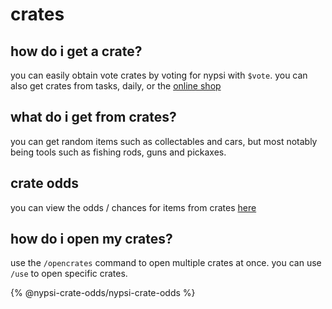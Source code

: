 # crates

## how do i get a crate?

you can easily obtain vote crates by voting for nypsi with `$vote`. you can also get crates from tasks, daily, or the [online shop](https://ko-fi.com/tekoh/shop)

## what do i get from crates?

you can get random items such as collectables and cars, but most notably being tools such as fishing rods, guns and pickaxes.

## crate odds

you can view the odds / chances for items from crates [here](https://github.com/mxz7/nypsi-odds)

## how do i open my crates?

use the `/opencrates` command to open multiple crates at once. you can use `/use` to open specific crates.

{% @nypsi-crate-odds/nypsi-crate-odds %}
